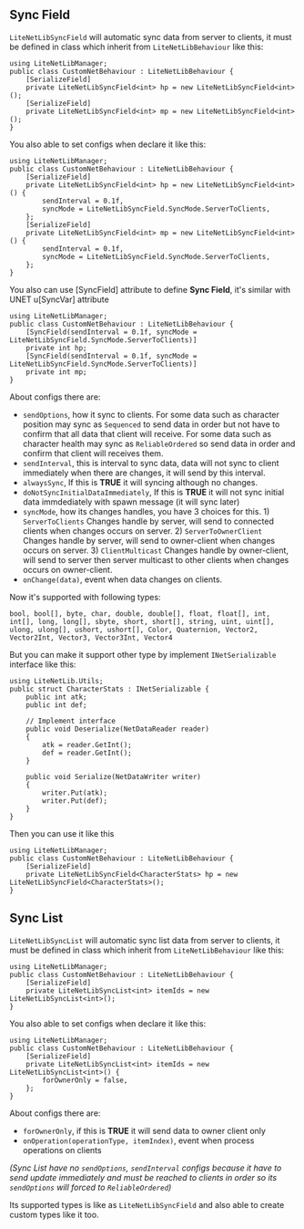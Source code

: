 ## Sync Field

`LiteNetLibSyncField` will automatic sync data from server to clients, it must be defined in class which inherit from `LiteNetLibBehaviour` like this:

```
using LiteNetLibManager;
public class CustomNetBehaviour : LiteNetLibBehaviour {
    [SerializeField]
    private LiteNetLibSyncField<int> hp = new LiteNetLibSyncField<int>();
    [SerializeField]
    private LiteNetLibSyncField<int> mp = new LiteNetLibSyncField<int>();
}
```

You also able to set configs when declare it like this:

```
using LiteNetLibManager;
public class CustomNetBehaviour : LiteNetLibBehaviour {
    [SerializeField]
    private LiteNetLibSyncField<int> hp = new LiteNetLibSyncField<int>() { 
        sendInterval = 0.1f,
        syncMode = LiteNetLibSyncField.SyncMode.ServerToClients,
    };
    [SerializeField]
    private LiteNetLibSyncField<int> mp = new LiteNetLibSyncField<int>() { 
        sendInterval = 0.1f,
        syncMode = LiteNetLibSyncField.SyncMode.ServerToClients,
    };
}
```

You also can use [SyncField] attribute to define **Sync Field**, it's similar with UNET u[SyncVar] attribute

```
using LiteNetLibManager;
public class CustomNetBehaviour : LiteNetLibBehaviour {
    [SyncField(sendInterval = 0.1f, syncMode = LiteNetLibSyncField.SyncMode.ServerToClients)]
    private int hp;
    [SyncField(sendInterval = 0.1f, syncMode = LiteNetLibSyncField.SyncMode.ServerToClients)]
    private int mp;
}

```

About configs there are:

- `sendOptions`, how it sync to clients. For some data such as character position may sync as `Sequenced` to send data in order but not have to confirm that all data that client will receive. For some data such as character health may sync as `ReliableOrdered` so send data in order and confirm that client will receives them.
- `sendInterval`, this is interval to sync data, data will not sync to client immediately when there are changes, it will send by this interval.
- `alwaysSync`, If this is **TRUE** it will syncing although no changes.
- `doNotSyncInitialDataImmediately`, If this is **TRUE** it will not sync initial data immdediately with spawn message (it will sync later)
- `syncMode`, how its changes handles, you have 3 choices for this. 1) `ServerToClients` Changes handle by server, will send to connected clients when changes occurs on server. 2) `ServerToOwnerClient` Changes handle by server, will send to owner-client when changes occurs on server. 3) `ClientMulticast` Changes handle by owner-client, will send to server then server multicast to other clients when changes occurs on owner-client.
- `onChange(data)`, event when data changes on clients.


Now it's supported with following types:

```
bool, bool[], byte, char, double, double[], float, float[], int, int[], long, long[], sbyte, short, short[], string, uint, uint[], ulong, ulong[], ushort, ushort[], Color, Quaternion, Vector2, Vector2Int, Vector3, Vector3Int, Vector4
```

But you can make it support other type by implement `INetSerializable` interface like this:

```
using LiteNetLib.Utils;
public struct CharacterStats : INetSerializable {
    public int atk;
    public int def;

    // Implement interface
    public void Deserialize(NetDataReader reader)
    {
        atk = reader.GetInt();
        def = reader.GetInt();
    }

    public void Serialize(NetDataWriter writer)
    {
        writer.Put(atk);
        writer.Put(def);
    }
}
```

Then you can use it like this

```
using LiteNetLibManager;
public class CustomNetBehaviour : LiteNetLibBehaviour {
    [SerializeField]
    private LiteNetLibSyncField<CharacterStats> hp = new LiteNetLibSyncField<CharacterStats>();
}
```

## Sync List

`LiteNetLibSyncList` will automatic sync list data from server to clients, it must be defined in class which inherit from `LiteNetLibBehaviour` like this:

```
using LiteNetLibManager;
public class CustomNetBehaviour : LiteNetLibBehaviour {
    [SerializeField]
    private LiteNetLibSyncList<int> itemIds = new LiteNetLibSyncList<int>();
}
```

You also able to set configs when declare it like this:

```
using LiteNetLibManager;
public class CustomNetBehaviour : LiteNetLibBehaviour {
    [SerializeField]
    private LiteNetLibSyncList<int> itemIds = new LiteNetLibSyncList<int>() { 
        forOwnerOnly = false,
    };
}
```

About configs there are:

- `forOwnerOnly`, if this is **TRUE** it will send data to owner client only
- `onOperation(operationType, itemIndex)`, event when process operations on clients

*(Sync List have no `sendOptions`, `sendInterval` configs because it have to send update immediately and must be reached to clients in order so its `sendOptions` will forced to `ReliableOrdered`)*

Its supported types is like as `LiteNetLibSyncField` and also able to create custom types like it too.
